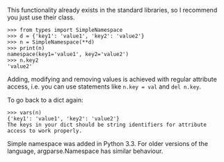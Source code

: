 This functionality already exists in the standard libraries, so I recommend you just use their class.


    >>> from types import SimpleNamespace
    >>> d = {'key1': 'value1', 'key2': 'value2'}
    >>> n = SimpleNamespace(**d)
    >>> print(n)
    namespace(key1='value1', key2='value2')
    >>> n.key2
    'value2'
  
 Adding, modifying and removing values is achieved with regular attribute access, i.e. you can use statements like `n.key = val` and `del n.key`.

To go back to a dict again:

    >>> vars(n)
    {'key1': 'value1', 'key2': 'value2'}
    The keys in your dict should be string identifiers for attribute access to work properly.

Simple namespace was added in Python 3.3. For older versions of the language, argparse.Namespace has similar behaviour.
